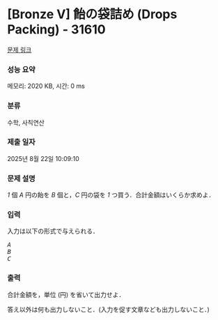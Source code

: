 # [Bronze V] 飴の袋詰め (Drops Packing) - 31610 

[문제 링크](https://www.acmicpc.net/problem/31610) 

### 성능 요약

메모리: 2020 KB, 시간: 0 ms

### 분류

수학, 사칙연산

### 제출 일자

2025년 8월 22일 10:09:10

### 문제 설명

<p><var>1</var> 個 <var>A</var> 円の飴を <var>B</var> 個と，<var>C</var> 円の袋を <var>1</var> つ買う．合計金額はいくらか求めよ．</p>

### 입력 

 <p>入力は以下の形式で与えられる．</p>

<pre><var>A</var>
<var>B</var>
<var>C</var></pre>

### 출력 

 <p>合計金額を，単位 (円) を省いて出力せよ．</p>

<p>答え以外は何も出力しないこと．(入力を促す文章なども出力しないこと．)</p>

